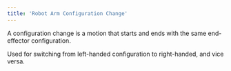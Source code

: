 ```yaml
---
title: 'Robot Arm Configuration Change'
---
```


A configuration change is a motion that starts and ends with the same end-effector configuration.

Used for switching from left-handed configuration to right-handed, and vice versa.
